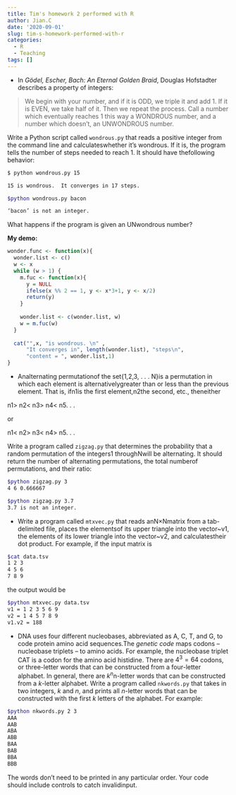 ```yaml
---
title: Tim's homework 2 performed with R
author: Jian.C
date: '2020-09-01'
slug: tim-s-homework-performed-with-r
categories:
  - R
  - Teaching
tags: []
---
```


* In _Gödel, Escher, Bach: An Eternal Golden Braid_, Douglas Hofstadter describes a property of integers:

>We begin with your number, and if it is ODD, we triple it and add 1.  If it is EVEN, we take half of it.  Then we repeat the process.  Call a number which eventually reaches 1 this way a WONDROUS number, and a number which doesn’t, an UNWONDROUS number.

Write a Python script called `wondrous.py` that reads a positive integer from the command line and calculateswhether it’s wondrous.  If it is, the program tells the number of steps needed to reach 1. It should have thefollowing behavior:

```bash
$ python wondrous.py 15

15 is wondrous.  It converges in 17 steps.

$python wondrous.py bacon

‘bacon’ is not an integer.
```
What happens if the program is given an UNwondrous number?

**My demo:**
```r
wonder.func <- function(x){
  wonder.list <- c()
  w <- x
  while (w > 1) {
    m.fuc <- function(x){
      y = NULL
      ifelse(x %% 2 == 1, y <- x*3+1, y <- x/2)
      return(y)
    }
    
    wonder.list <- c(wonder.list, w)
    w = m.fuc(w)
  }
  
  cat("",x, "is wondrous. \n" ,
      "It converges in", length(wonder.list), "steps\n",
      "content = ", wonder.list,1)
}
```

* Analternating permutationof the set{1,2,3, . . . N}is a permutation in which each element is alternativelygreater than or less than the previous element.  That is, ifn1is the first element,n2the second, etc., theneither

 n1> n2< n3> n4< n5. . . 

or

n1< n2> n3< n4> n5. . . 

Write a program called `zigzag.py` that determines the probability that a random permutation of the integers1 throughNwill be alternating.  It should return the number of alternating permutations, the total numberof permutations, and their ratio:

```bash
$python zigzag.py 3
4 6 0.666667

$python zigzag.py 3.7
3.7 is not an integer.
```

* Write a program called `mtxvec.py` that reads anN×Nmatrix from a tab-delimited file, places the elementsof its upper triangle into the vector~v1,  the elements of its lower triangle into the vector~v2,  and calculatestheir dot product.  For example, if the input matrix is

```bash
$cat data.tsv
1 2 3 
4 5 6 
7 8 9
```
the output would be

```bash
$python mtxvec.py data.tsv
v1 = 1 2 3 5 6 9
v2 = 1 4 5 7 8 9
v1.v2 = 188
```


* DNA uses four different nucleobases, abbreviated as A, C, T, and G, to code protein amino acid sequences.The _genetic code_ maps  codons  –  nucleobase  triplets  –  to  amino  acids.   For  example,  the  nucleobase  triplet CAT is  a  codon  for  the  amino  acid  histidine.   There  are  $4^3=  64$  codons,  or  three-letter  words  that  can  be constructed from a four-letter alphabet.  In general, there are $k^n$n-letter words that can be constructed from a _k_-letter alphabet.  Write a program called `nkwords.py` that takes in two integers, _k_ and _n_, and prints all _n_-letter words that can be constructed with the first _k_ letters of the alphabet.  For example:

```bash
$python nkwords.py 2 3
AAA
AAB
ABA
ABB
BAA
BAB
BBA
BBB
```

The words don’t need to be printed in any particular order.  Your code should include controls to catch invalidinput.